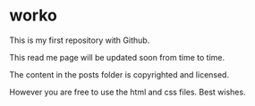 # worko
This is my first repository with Github.

<p>This read me page will be updated soon from time to time.</p>

<p>The content in the posts folder is copyrighted and licensed. </p>
<p>However you are free to use the html and css files. Best wishes. <p>
